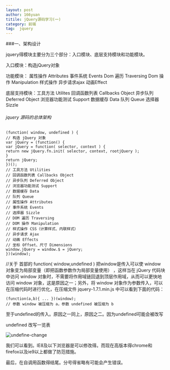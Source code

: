 ```yaml
---
layout: post
author: 166yuan
titile: jQuery源码学习(一)
category: 前端
tag:  jquery
---
```


###一、架构设计

jquery得模块主要分为三个部分：入口模块、底层支持模块和功能模块。

入口模块：构造jQuery对象

功能模块：  属性操作 Attributes
            事件系统 Events
            Dom 遍历 Traversing
            Dom 操作 Manipulation
            样式操作
            异步请求ajax
            动画Effect

底层支持模块：工具方法 Utilites
              回调函数列表 Callbacks Object
              异步队列 Deferred Object
              浏览器功能测试 Support
              数据缓存 Data
              队列 Queue
              选择器 Sizzle


###### jquery 源码的总体架构

	(function( window, undefined ) {
	// 构造 jQuery 对象
	var jQuery = (function() {
	var jQuery = function( selector, context ) {
	return new jQuery.fn.init( selector, context, rootjQuery );
	}
	return jQuery;
	})();
	// 工具方法 Utilities
	// 回调函数列表 Callbacks Object
	// 异步队列 Deferred Object
	// 浏览器功能测试 Support
	// 数据缓存 Data
	// 队列 Queue
	// 属性操作 Attributes
	// 事件系统 Events
	// 选择器 Sizzle
	// DOM 遍历 Traversing
	// DOM 操作 Manipulation
	// 样式操作 CSS（计算样式、内联样式）
	// 异步请求 Ajax
	// 动画 Effects
	// 坐标 Offset、尺寸 Dimensions
	window.jQuery = window.$ = jQuery;
	})(window);

//关于 首部的  function( window,undefined ) 把window是传入可以使 window对象变为局部变量（即把函数参数作为局部变量使用） ，这样当在 jQuery 代码块中访问 window 对象时，不需要将作用域链回退到顶层作用域，从而可以更快地访问 window 对象，这是原因之一；另外，将 window 对象作为参数传入，可以在压缩代码时进行优化，在压缩文件 jquery-1.7.1.min.js 中可以看到下面的代码：
	
	(function(a,b){ ... })(window);
	// 参数 window 被压缩为 a，参数 undefined 被压缩为 b

至于undefined的传入。原因之一同上，原因之二。因为undefined可能会被改写

undefined 改写一览表
 
![undefine-change](http://7xiwi7.com1.z0.glb.clouddn.com/udefined-change.png)

我们可以看到。IE8及以下浏览器是可以修改得。而现在高版本得chrome和firefox以及ie9以上都做了防范措施。

最后，在自调用函数得结尾。分号得省略有可能会产生错误。